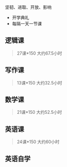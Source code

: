 坚韧、进取、开放、影响

+ 开学典礼
+ 每隔一天一节课

## 逻辑课
>27课*150
>大约67.5小时

## 写作课
>13课*150
>大约32.5小时

## 数学课
>21课*150
>大约52.5小时

## 英语课
>24课*150
大约60小时

## 英语自学
>

